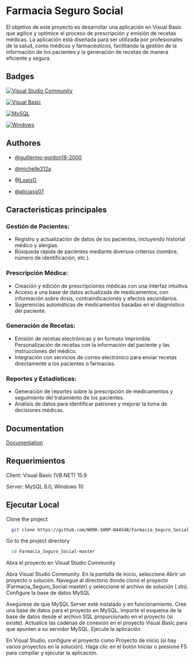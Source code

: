 
# Farmacia Seguro Social

El objetivo de este proyecto es desarrollar una aplicación en Visual Basic que agilice y optimice el proceso de prescripción y emisión de recetas médicas. La aplicación está diseñada para ser utilizada por profesionales de la salud, como médicos y farmacéuticos, facilitando la gestión de la información de los pacientes y la generación de recetas de manera eficiente y segura.


## Badges

[![Visual Studio Community](https://img.shields.io/badge/Visual%20Studio%20Community-5C2D91?style=for-the-badge&logo=visual%20studio&logoColor=white)](https://visualstudio.microsoft.com/vs/community/)

[![Visual Basic](https://img.shields.io/badge/Visual%20Basic-9454c8?style=for-the-badge&logo=.net&logoColor=white)](https://docs.microsoft.com/en-us/dotnet/visual-basic/)

[![MySQL](https://img.shields.io/badge/MySQL-4479A1?style=for-the-badge&logo=mysql&logoColor=white)](https://www.mysql.com/)

[![Windows](https://img.shields.io/badge/Windows-0078D6?style=for-the-badge&logo=windows&logoColor=white)](https://www.microsoft.com/windows/)


## Authores

- [@guillermo-gordon18-2000](https://github.com/guillermo-gordon18-2000/)

- [@michelle312a](https://github.com/michelle312a/)

- [@LoeizG](https://github.com/LoeizG/)

- [@aliciasg07](https://github.com/aliciasg07/)

## Caracteristicas principales 

### Gestión de Pacientes:
- Registro y actualización de datos de los pacientes, incluyendo historial médico y alergias.
- Búsqueda rápida de pacientes mediante diversos criterios (nombre, número de identificación, etc.).
### Prescripción Médica:
- Creación y edición de prescripciones médicas con una interfaz intuitiva.
- Acceso a una base de datos actualizada de medicamentos, con información sobre dosis, contraindicaciones y efectos secundarios.
- Sugerencias automáticas de medicamentos basadas en el diagnóstico del paciente.
### Generación de Recetas:
- Emisión de recetas electrónicas y en formato imprimible.
Personalización de recetas con la información del paciente y las instrucciones del médico.
- Integración con servicios de correo electrónico para enviar recetas directamente a los pacientes o farmacias.
### Reportes y Estadísticas:
- Generación de reportes sobre la prescripción de medicamentos y seguimiento del tratamiento de los pacientes.
- Análisis de datos para identificar patrones y mejorar la toma de decisiones médicas.

## Documentation

[Documentation](https://linktodocumentation)


## Requerimientos

Client: Visual Basic (VB.NET) 15.9

Server: MySQL 8.0, Windows 10

## Ejecutar Local

Clone the project

```bash
  git clone https://github.com/WORK-SHOP-N44548/Farmacia_Seguro_Social.git
```

Go to the project directory

```bash
  cd Farmacia_Seguro_Social-master
```

Abra el proyecto en Visual Studio Community

Abra Visual Studio Community.
En la pantalla de inicio, seleccione Abrir un proyecto o solución.
Navegue al directorio donde clonó el proyecto (Farmacia_Seguro_Social-master) y seleccione el archivo de solución (.sln).
Configure la base de datos MySQL

Asegúrese de que MySQL Server esté instalado y en funcionamiento.
Cree una base de datos para el proyecto en MySQL.
Importe el esquema de la base de datos desde el archivo SQL proporcionado en el proyecto (si existe).
Actualice las cadenas de conexión en el proyecto Visual Basic para que apunten a su servidor MySQL.
Ejecute la aplicación

En Visual Studio, configure el proyecto como Proyecto de inicio (si hay varios proyectos en la solución).
Haga clic en el botón Iniciar o presione F5 para compilar y ejecutar la aplicación.

